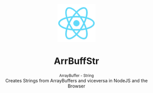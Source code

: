 <div align="center">
  <img 
    src="https://raw.githubusercontent.com/estebanborai/react-device-context/master/docs/reactjs.png"
    height="120"
    width="120"
  />
  <h1>ArrBuffStr</h1>
  <small>ArrayBuffer - String</small>
  <br />
  <span>Creates Strings from ArrayBuffers and viceversa in NodeJS and the Browser</span>
</div>
